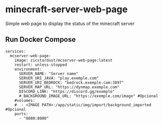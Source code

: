 # minecraft-server-web-page
Simple web page to display the status of the minecraft server

## Run Docker Compose
```
services:
  mcserver-web-page:
    image: zicstardust/mcserver-web-page:latest
    restart: unless-stopped
    environment:
      SERVER_NAME: "Server name"
      SERVER_URI_JAVA: "play.exemple.com"
      SERVER_URI_BEDROCK: "bedrock.exemple.com:3897"
      SERVER_MAP_URL: "https://dynmap.exemple.com"
      DISCORD_LINK: "https://discord.gg/exemple"
      # BACKGROUND_IMAGE_URL: "https://exemple.com/image" #Opcional
    #volumes:
    #  - <IMAGE PATH>:/app/static/img/import/background_imported #Opcional
    ports:
      - "8080:8080"
```